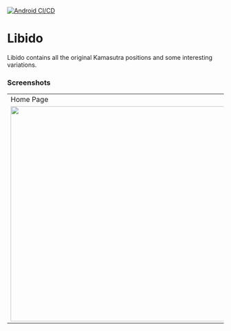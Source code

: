 [![Android CI/CD](https://github.com/vise950/Libido/actions/workflows/android-CI-CD.yml/badge.svg?branch=main)](https://github.com/vise950/Libido/actions/workflows/android-CI-CD.yml)

# Libido
Libido contains all the original Kamasutra positions and some interesting variations.

### Screenshots
<table>
  <tr>
    <td>Home Page</td>
    <td>Positions list</td>
    <td>Position detail</td>
  </tr>
  <tr>
    <td><img src="https://user-images.githubusercontent.com/7716796/160782306-d74aa271-41e7-4535-ba8e-4037c56c54de.png" height=500></td>
    <td><img src="https://user-images.githubusercontent.com/7716796/160782402-26bb8636-9595-4006-ad09-92d03bc10816.png" height=500></td>
    <td><img src="https://user-images.githubusercontent.com/7716796/160782428-6b763e79-2958-49b4-87c8-f50711fc43ed.png" height=500></td>
  </tr>
 </table>
